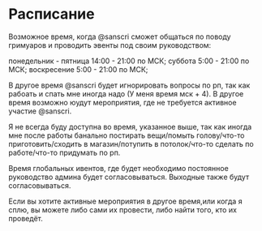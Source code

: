 # Расписание

Возможное время, когда @sanscri сможет общаться по поводу гримуаров и проводить эвенты под своим руководством:

понедельник - пятница 14:00 - 21:00 по МСК;
суббота 5:00 - 21:00 по МСК;
воскресение  5:00 - 21:00 по МСК;

В другое время @sanscri будет игнорировать вопросы по рп, так как рабоать и спать мне иногда надо (У меня время мск + 4).
В другое время возможно юудут мероприятия, где не требуется активное участие @sanscri.

Я не всегда буду доступна во время, указанное выше, так как иногда мне после работы банально постирать вещи/помыть голову/что-то приготовить/сходить в магазин/потупить в потолок/что-то сделать по работе/что-то придумать по рп.

Время глобальных ивентов, где будет необходимо постоянное руководство админа будет согласовываться. Выходные также будут согласовываться.

Если вы хотите активные мероприятия в другое время,или когда я сплю, вы можете либо сами их провести, либо найти того, кто их проведёт.